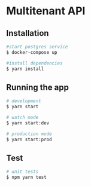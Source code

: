 # Multitenant API

## Installation

```bash
#start postgres service
$ docker-compose up

#install dependencies
$ yarn install
```

## Running the app

```bash
# development
$ yarn start

# watch mode
$ yarn start:dev

# production mode
$ yarn start:prod
```

## Test

```bash
# unit tests
$ npm yarn test
```
